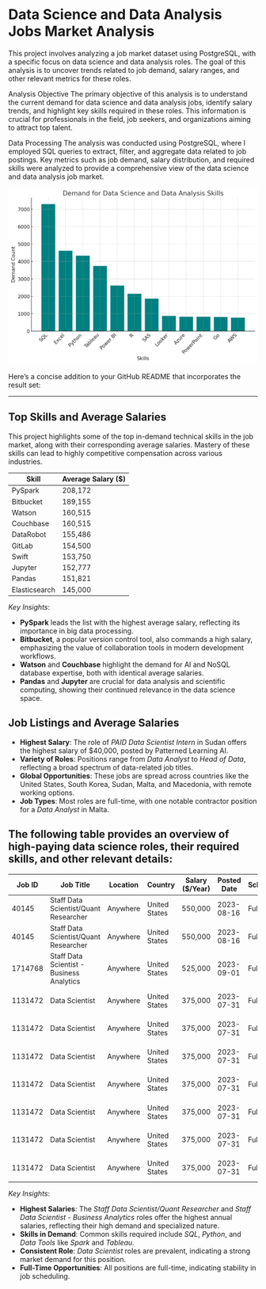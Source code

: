 # Data Science and Data Analysis Jobs Market Analysis

This project involves analyzing a job market dataset using PostgreSQL, with a specific focus on data science and data analysis roles. The goal of this analysis is to uncover trends related to job demand, salary ranges, and other relevant metrics for these roles.

Analysis Objective
The primary objective of this analysis is to understand the current demand for data science and data analysis jobs, identify salary trends, and highlight key skills required in these roles. This information is crucial for professionals in the field, job seekers, and organizations aiming to attract top talent.

Data Processing
The analysis was conducted using PostgreSQL, where I employed SQL queries to extract, filter, and aggregate data related to job postings. Key metrics such as job demand, salary distribution, and required skills were analyzed to provide a comprehensive view of the data science and data analysis job market.

![Skill Demand Chart](visual_postgres/skill_demand_chart.png)


Here’s a concise addition to your GitHub README that incorporates the result set:

---

## Top Skills and Average Salaries

This project highlights some of the top in-demand technical skills in the job market, along with their corresponding average salaries. Mastery of these skills can lead to highly competitive compensation across various industries.

| Skill         | Average Salary ($) |
|---------------|--------------------|
| PySpark       | 208,172            |
| Bitbucket     | 189,155            |
| Watson        | 160,515            |
| Couchbase     | 160,515            |
| DataRobot     | 155,486            |
| GitLab        | 154,500            |
| Swift         | 153,750            |
| Jupyter       | 152,777            |
| Pandas        | 151,821            |
| Elasticsearch | 145,000            |

 *Key Insights*:
- **PySpark** leads the list with the highest average salary, reflecting its importance in big data processing.
- **Bitbucket**, a popular version control tool, also commands a high salary, emphasizing the value of collaboration tools in modern development workflows.
- **Watson** and **Couchbase** highlight the demand for AI and NoSQL database expertise, both with identical average salaries.
- **Pandas** and **Jupyter** are crucial for data analysis and scientific computing, showing their continued relevance in the data science space.


## Job Listings and Average Salaries

- **Highest Salary**: The role of *PAID Data Scientist Intern* in Sudan offers the highest salary of $40,000, posted by Patterned Learning AI.
- **Variety of Roles**: Positions range from *Data Analyst* to *Head of Data*, reflecting a broad spectrum of data-related job titles.
- **Global Opportunities**: These jobs are spread across countries like the United States, South Korea, Sudan, Malta, and Macedonia, with remote working options.
- **Job Types**: Most roles are full-time, with one notable contractor position for a *Data Analyst* in Malta.



## The following table provides an overview of high-paying data science roles, their required skills, and other relevant details:



| Job ID   | Job Title                               | Location    | Country        | Salary ($/Year) | Posted Date | Schedule   | Company Name        | Skills                             |
|----------|-----------------------------------------|-------------|----------------|-----------------|-------------|------------|---------------------|------------------------------------|
| 40145    | Staff Data Scientist/Quant Researcher   | Anywhere    | United States  | 550,000         | 2023-08-16  | Full-time  | Selby Jennings      | SQL                                |
| 40145    | Staff Data Scientist/Quant Researcher   | Anywhere    | United States  | 550,000         | 2023-08-16  | Full-time  | Selby Jennings      | Python                             |
| 1714768  | Staff Data Scientist - Business Analytics | Anywhere    | United States  | 525,000         | 2023-09-01  | Full-time  | Selby Jennings      | SQL                                |
| 1131472  | Data Scientist                          | Anywhere    | United States  | 375,000         | 2023-07-31  | Full-time  | Algo Capital Group  | SQL                                |
| 1131472  | Data Scientist                          | Anywhere    | United States  | 375,000         | 2023-07-31  | Full-time  | Algo Capital Group  | Python                             |
| 1131472  | Data Scientist                          | Anywhere    | United States  | 375,000         | 2023-07-31  | Full-time  | Algo Capital Group  | Java                                |
| 1131472  | Data Scientist                          | Anywhere    | United States  | 375,000         | 2023-07-31  | Full-time  | Algo Capital Group  | Cassandra                           |
| 1131472  | Data Scientist                          | Anywhere    | United States  | 375,000         | 2023-07-31  | Full-time  | Algo Capital Group  | Spark                               |
| 1131472  | Data Scientist                          | Anywhere    | United States  | 375,000         | 2023-07-31  | Full-time  | Algo Capital Group  | Hadoop                              |
| 1131472  | Data Scientist                          | Anywhere    | United States  | 375,000         | 2023-07-31  | Full-time  | Algo Capital Group  | Tableau                             |


 *Key Insights*:
- **Highest Salaries**: The *Staff Data Scientist/Quant Researcher* and *Staff Data Scientist - Business Analytics* roles offer the highest annual salaries, reflecting their high demand and specialized nature.
- **Skills in Demand**: Common skills required include *SQL*, *Python*, and *Data Tools* like *Spark* and *Tableau*.
- **Consistent Role**: *Data Scientist* roles are prevalent, indicating a strong market demand for this position.
- **Full-Time Opportunities**: All positions are full-time, indicating stability in job scheduling.




